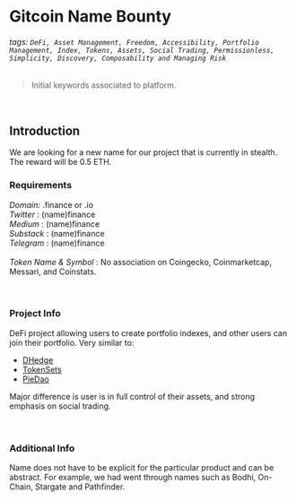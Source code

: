 # Gitcoin Name Bounty

###### tags: `DeFi, Asset Management, Freedom, Accessibility, Portfolio Management, Index, Tokens, Assets, Social Trading, Permissionless, Simplicity, Discovery, Composability and Managing Risk`
> Initial keywords associated to platform. 


<br>

## Introduction
We are looking for a new name for our project that is currently in stealth.  The reward will be 0.5 ETH. 


### Requirements
*Domain:*    .finance or .io <br>
*Twitter*   : (name)finance     <br>
*Medium*    : (name)finance     <br>
*Substack*  : (name)finance     <br>
*Telegram*  : (name)finance     <br><br>
*Token Name & Symbol* :  No association on Coingecko, Coinmarketcap, Messari, and Coinstats.
<br><br><br>

### Project Info
DeFi project allowing users to create portfolio indexes, and other users can join their portfolio.  Very similar to:
- [DHedge](https://www.dhedge.org/)
- [TokenSets](https://www.tokensets.com/)
- [PieDao](https://www.piedao.org/)

Major difference is user is in full control of their assets, and strong emphasis on social trading.
<br><br><br>

### Additional Info
Name does not have to be explicit for the particular product and can be abstract.  For example, we had went through names such as Bodhi, On-Chain, Stargate and Pathfinder.

